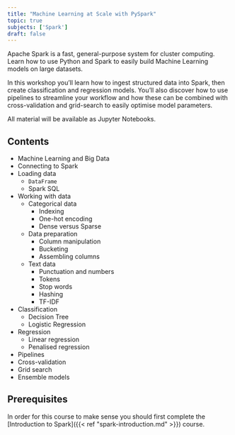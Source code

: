 ```yaml
---
title: "Machine Learning at Scale with PySpark"
topic: true
subjects: ['Spark']
draft: false
---
```


Apache Spark is a fast, general-purpose system for cluster computing. Learn how to use Python and Spark to easily build Machine Learning models on large datasets.

In this workshop you’ll learn how to ingest structured data into Spark, then create classification and regression models. You’ll also discover how to use pipelines to streamline your workflow and how these can be combined with cross-validation and grid-search to easily optimise model parameters.

All material will be available as Jupyter Notebooks.

## Contents

- Machine Learning and Big Data
- Connecting to Spark
- Loading data
	- `DataFrame`
	- Spark SQL
- Working with data
	- Categorical data
		- Indexing
		- One-hot encoding
		- Dense versus Sparse
	- Data preparation
		- Column manipulation
		- Bucketing
		- Assembling columns
	- Text data
		- Punctuation and numbers
		- Tokens
		- Stop words
		- Hashing
		- TF-IDF
- Classification	
	- Decision Tree
	- Logistic Regression
- Regression
	- Linear regression
	- Penalised regression
- Pipelines
- Cross-validation
- Grid search
- Ensemble models

## Prerequisites

In order for this course to make sense you should first complete the [Introduction to Spark]({{< ref "spark-introduction.md" >}}) course.